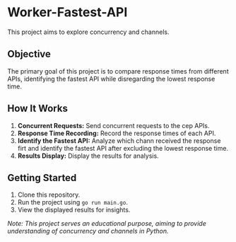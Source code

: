 # Worker-Fastest-API

This project aims to explore concurrency and channels.

## Objective

The primary goal of this project is to compare response times from different APIs, identifying the fastest API while disregarding the lowest response time.

## How It Works

1. **Concurrent Requests:** Send concurrent requests to the cep APIs.
2. **Response Time Recording:** Record the response times of each API.
3. **Identify the Fastest API:** Analyze which chann received the response firt and identify the fastest API after excluding the lowest response time.
4. **Results Display:** Display the results for analysis.

## Getting Started

1. Clone this repository.
2. Run the project using `go run main.go`.
3. View the displayed results for insights.

*Note: This project serves an educational purpose, aiming to provide understanding of concurrency and channels in Python.*

